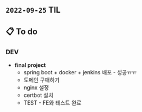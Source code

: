 ## `2022-09-25` TIL

## 📋 To do

### DEV

+ **final project**
  + spring boot + docker + jenkins 배포 - 성공ㅠㅠ
  + 도메인 구매하기
  + nginx 설정
  + certbot 설치
  + TEST - FE와 테스트 완료